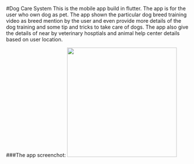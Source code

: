 #Dog Care System
This is the mobile app build in flutter. The app is for the user who own dog as pet. The app shown the particular dog breed training video as breed mention by the user and even provide more details of the dog training and some tip and tricks to take care of dogs. The app also give the details of near by veterinary hosptials and animal help center details based on user location.

###The app screenchot:
<img src="https://gph.is/g/ZkxwL3d" width="300">
